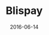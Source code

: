 ---
layout: site
title: "Blispay"
date: 2016-06-14
categories: [community]
version: 4.3.3
major: 4
minor: 3
patch: 3
slug: blispay
link: https://blispay.com
submitter: lpolepeddi
permalink: /sites/:slug
---